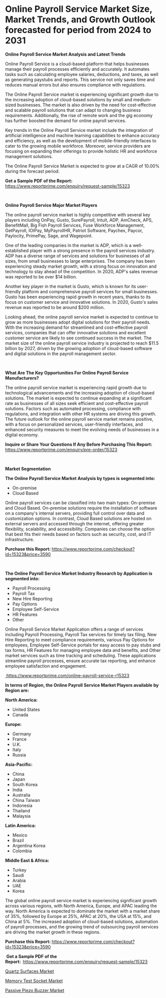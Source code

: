<p><h1>Online Payroll Service Market Size, Market Trends, and Growth Outlook forecasted for period from 2024 to 2031</h1></p><p><strong>Online Payroll Service Market Analysis and Latest Trends</strong></p>
<p><p>Online Payroll Service is a cloud-based platform that helps businesses manage their payroll processes efficiently and accurately. It automates tasks such as calculating employee salaries, deductions, and taxes, as well as generating paystubs and reports. This service not only saves time and reduces manual errors but also ensures compliance with regulations.</p><p>The Online Payroll Service market is experiencing significant growth due to the increasing adoption of cloud-based solutions by small and medium-sized businesses. The market is also driven by the need for cost-effective and scalable payroll solutions that can adapt to changing business requirements. Additionally, the rise of remote work and the gig economy has further boosted the demand for online payroll services.</p><p>Key trends in the Online Payroll Service market include the integration of artificial intelligence and machine learning capabilities to enhance accuracy and efficiency, as well as the development of mobile-friendly interfaces to cater to the growing mobile workforce. Moreover, service providers are focusing on expanding their offerings to provide holistic HR and workforce management solutions.</p><p>The Online Payroll Service Market is expected to grow at a CAGR of 10.00% during the forecast period.</p></p>
<p><strong>Get a Sample PDF of the Report:&nbsp;</strong> <a href="https://www.reportprime.com/enquiry/request-sample/15323">https://www.reportprime.com/enquiry/request-sample/15323</a></p>
<p>&nbsp;</p>
<p><strong>Online Payroll Service Major Market Players</strong></p>
<p><p>The online payroll service market is highly competitive with several key players including OnPay, Gusto, SurePayroll, Intuit, ADP, AmCheck, APS, BenefitMall, Big Fish Payroll Services, Fuse Workforce Management, GetPayroll, IOIPay, MyPayrollHR, Patriot Software, Paychex, Paycor, Paylocity, PrimePay, Sage, and Wagepoint.</p><p>One of the leading companies in the market is ADP, which is a well-established player with a strong presence in the payroll services industry. ADP has a diverse range of services and solutions for businesses of all sizes, from small businesses to large enterprises. The company has been experiencing steady market growth, with a strong focus on innovation and technology to stay ahead of the competition. In 2020, ADP's sales revenue was reported to be over $14 billion.</p><p>Another key player in the market is Gusto, which is known for its user-friendly platform and comprehensive payroll services for small businesses. Gusto has been experiencing rapid growth in recent years, thanks to its focus on customer service and innovative solutions. In 2020, Gusto's sales revenue was reported to be around $200 million.</p><p>Looking ahead, the online payroll service market is expected to continue to grow as more businesses adopt digital solutions for their payroll needs. With the increasing demand for streamlined and cost-effective payroll services, companies that can offer innovative solutions and excellent customer service are likely to see continued success in the market. The market size of the online payroll service industry is projected to reach $11.5 billion by 2027, driven by the growing adoption of cloud-based software and digital solutions in the payroll management sector.</p></p>
<p>&nbsp;</p>
<p><strong>What Are The Key Opportunities For Online Payroll Service Manufacturers?</strong></p>
<p><p>The online payroll service market is experiencing rapid growth due to technological advancements and the increasing adoption of cloud-based solutions. The market is expected to continue expanding at a significant rate as businesses of all sizes seek efficient and cost-effective payroll solutions. Factors such as automated processing, compliance with regulations, and integration with other HR systems are driving this growth. The future outlook for the online payroll service market remains positive, with a focus on personalized services, user-friendly interfaces, and enhanced security measures to meet the evolving needs of businesses in a digital economy.</p></p>
<p><strong>Inquire or Share Your Questions If Any Before Purchasing This Report:</strong> <a href="https://www.reportprime.com/enquiry/pre-order/15323">https://www.reportprime.com/enquiry/pre-order/15323</a></p>
<p>&nbsp;</p>
<p><strong>Market Segmentation</strong></p>
<p><strong>The Online Payroll Service Market Analysis by types is segmented into:</strong></p>
<p><ul><li>On-premise</li><li>Cloud Based</li></ul></p>
<p><p>Online payroll services can be classified into two main types: On-premise and Cloud Based. On-premise solutions require the installation of software on a company's internal servers, providing full control over data and customization options. In contrast, Cloud Based solutions are hosted on external servers and accessed through the internet, offering greater flexibility, scalability, and accessibility. Companies can choose the option that best fits their needs based on factors such as security, cost, and IT infrastructure.</p></p>
<p><strong>Purchase this Report:&nbsp;</strong><a href="https://www.reportprime.com/checkout?id=15323&price=3590">https://www.reportprime.com/checkout?id=15323&price=3590</a></p>
<p>&nbsp;</p>
<p><strong>The Online Payroll Service Market Industry Research by Application is segmented into:</strong></p>
<p><ul><li>Payroll Processing</li><li>Payroll Tax</li><li>New Hire Reporting</li><li>Pay Options</li><li>Employee Self-Service</li><li>HR Features</li><li>Other</li></ul></p>
<p><p>Online Payroll Service Market Application offers a range of services including Payroll Processing, Payroll Tax services for timely tax filing, New Hire Reporting to meet compliance requirements, various Pay Options for employees, Employee Self-Service portals for easy access to pay stubs and tax forms, HR Features for managing employee data and benefits, and Other market services such as time tracking and scheduling. These applications streamline payroll processes, ensure accurate tax reporting, and enhance employee satisfaction and engagement.</p></p>
<p><a href="https://www.reportprime.com/online-payroll-service-r15323">&nbsp;https://www.reportprime.com/online-payroll-service-r15323</a></p>
<p><strong>In terms of Region, the Online Payroll Service Market Players available by Region are:</strong></p>
<p>
    <p> <strong> North America: </strong>
        <ul>
            <li>United States</li>
            <li>Canada</li>
        </ul>
        </p> 
    <p> <strong> Europe: </strong>
        <ul>
            <li>Germany</li>
            <li>France</li>
            <li>U.K.</li>
            <li>Italy</li>
            <li>Russia</li>
        </ul>
        </p> 
    <p> <strong> Asia-Pacific: </strong>
        <ul>
            <li>China</li>
            <li>Japan</li>
            <li>South Korea</li>
            <li>India</li>
            <li>Australia</li>
            <li>China Taiwan</li>
            <li>Indonesia</li>
            <li>Thailand</li>
            <li>Malaysia</li>
        </ul>
        </p> 
    <p> <strong> Latin America: </strong>
        <ul>
            <li>Mexico</li>
            <li>Brazil</li>
            <li>Argentina Korea</li>
            <li>Colombia</li>
        </ul>
        </p> 
    <p> <strong> Middle East & Africa: </strong>
        <ul>
            <li>Turkey</li>
            <li>Saudi</li>
            <li>Arabia</li>
            <li>UAE</li>
            <li>Korea</li>
        </ul>
    </p>
    </p>
<p><p>The global online payroll service market is experiencing significant growth across various regions, with North America, Europe, and APAC leading the way. North America is expected to dominate the market with a market share of 35%, followed by Europe at 25%, APAC at 20%, the USA at 15%, and China at 5%. The increased adoption of cloud-based solutions, automation of payroll processes, and the growing trend of outsourcing payroll services are driving the market growth in these regions.</p></p>
<p><strong>Purchase this Report: </strong><a href="https://www.reportprime.com/checkout?id=15323&price=3590">https://www.reportprime.com/checkout?id=15323&price=3590</a></p>
<p>&nbsp;<strong>Get a Sample PDF of the Report:&nbsp;&nbsp;</strong><a href="https://www.reportprime.com/enquiry/request-sample/15323">https://www.reportprime.com/enquiry/request-sample/15323</a></p>
<p><strong></strong></p>
<p><p><a href="https://www.linkedin.com/pulse/quartz-surfaces-market-report-reveals-latest-trends-growth-tghoe?trackingId=yDzUI6vxkVDElt6gnH4gdw%3D%3D">Quartz Surfaces Market</a></p><p><a href="https://www.linkedin.com/pulse/memory-test-socket-market-key-successful-business-strategy-fffxe?trackingId=vqxWBgZspy6oiMfB%2FKNI%2FA%3D%3D">Memory Test Socket Market</a></p><p><a href="https://www.linkedin.com/pulse/passive-piezo-buzzer-market-trends-forecast-competitive-vr49e?trackingId=QIno0hHnp%2BNDGgflYysd%2BA%3D%3D">Passive Piezo Buzzer Market</a></p></p>